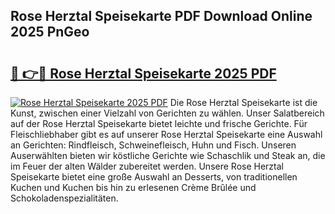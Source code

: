 ## Rose Herztal Speisekarte PDF Download Online 2025 PnGeo

# <h2><a href="http://gc8adm.nevu.top/?p=Rose+Herztal+Speisekarte">🔗 👉🔴 Rose Herztal Speisekarte 2025 PDF</a></h2>

[![Rose Herztal Speisekarte 2025 PDF](https://i.imgur.com/dBaPXMq.png)](http://gc8adm.nevu.top/?p=Rose+Herztal+Speisekarte)
Die Rose Herztal Speisekarte ist die Kunst, zwischen einer Vielzahl von Gerichten zu wählen. Unser Salatbereich auf der Rose Herztal Speisekarte bietet leichte und frische Gerichte. Für Fleischliebhaber gibt es auf unserer Rose Herztal Speisekarte eine Auswahl an Gerichten: Rindfleisch, Schweinefleisch, Huhn und Fisch. Unseren Auserwählten bieten wir köstliche Gerichte wie Schaschlik und Steak an, die im Feuer der alten Wälder zubereitet werden. Unsere Rose Herztal Speisekarte bietet eine große Auswahl an Desserts, von traditionellen Kuchen und Kuchen bis hin zu erlesenen Crème Brûlée und Schokoladenspezialitäten.
